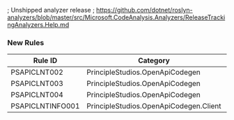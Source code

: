 ﻿; Unshipped analyzer release
; https://github.com/dotnet/roslyn-analyzers/blob/master/src/Microsoft.CodeAnalysis.Analyzers/ReleaseTrackingAnalyzers.Help.md

### New Rules
Rule ID | Category | Severity | Notes
--------|----------|----------|-------
PSAPICLNT002 | PrincipleStudios.OpenApiCodegen | Warning | OpenApiGeneratorBase
PSAPICLNT003 | PrincipleStudios.OpenApiCodegen | Info | OpenApiGeneratorBase
PSAPICLNT004 | PrincipleStudios.OpenApiCodegen | Info | OpenApiGeneratorBase
PSAPICLNTINFO001 | PrincipleStudios.OpenApiCodegen.Client | Info | ClientGenerator
